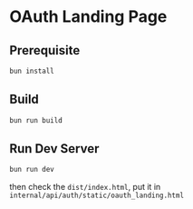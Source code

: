 # OAuth Landing Page

## Prerequisite
```bash
bun install
```

## Build

```bash
bun run build
```

## Run Dev Server

```bash
bun run dev
```

then check the `dist/index.html`, put it in `internal/api/auth/static/oauth_landing.html`